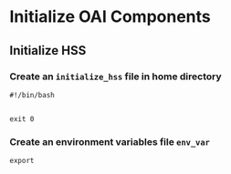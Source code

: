 # Initialize OAI Components

## Initialize HSS

### Create an `initialize_hss` file in home directory

```
#!/bin/bash


exit 0
```

### Create an environment variables file `env_var`
```
export 
```
